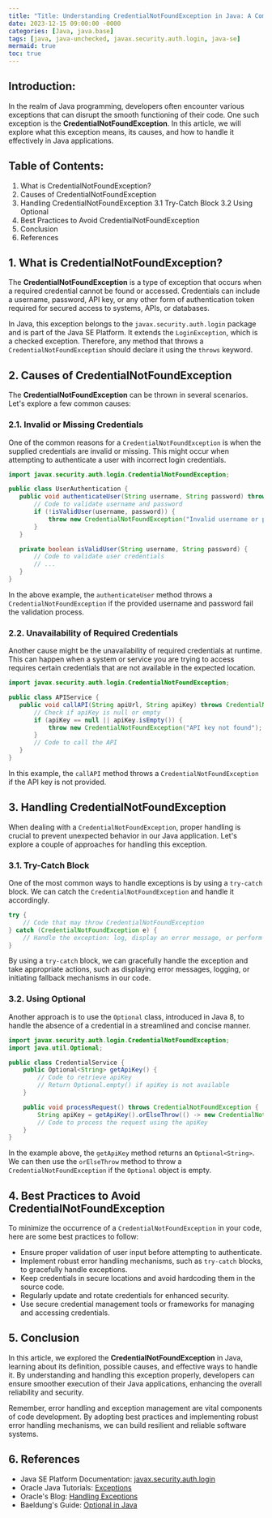 ```yaml
---
title: "Title: Understanding CredentialNotFoundException in Java: A Comprehensive Guide"
date: 2023-12-15 09:00:00 -0000
categories: [Java, java.base]
tags: [java, java-unchecked, javax.security.auth.login, java-se]
mermaid: true
toc: true
---
```



Introduction:
--------------
In the realm of Java programming, developers often encounter various exceptions that can disrupt the smooth functioning of their code. One such exception is the **CredentialNotFoundException**. In this article, we will explore what this exception means, its causes, and how to handle it effectively in Java applications.

Table of Contents:
---------------------
1. What is CredentialNotFoundException?
2. Causes of CredentialNotFoundException
3. Handling CredentialNotFoundException
     3.1 Try-Catch Block
     3.2 Using Optional
4. Best Practices to Avoid CredentialNotFoundException
5. Conclusion
6. References

## 1. What is CredentialNotFoundException?

The **CredentialNotFoundException** is a type of exception that occurs when a required credential cannot be found or accessed. Credentials can include a username, password, API key, or any other form of authentication token required for secured access to systems, APIs, or databases.

In Java, this exception belongs to the `javax.security.auth.login` package and is part of the Java SE Platform. It extends the `LoginException`, which is a checked exception. Therefore, any method that throws a `CredentialNotFoundException` should declare it using the `throws` keyword.

## 2. Causes of CredentialNotFoundException

The **CredentialNotFoundException** can be thrown in several scenarios. Let's explore a few common causes:

### 2.1. Invalid or Missing Credentials

One of the common reasons for a `CredentialNotFoundException` is when the supplied credentials are invalid or missing. This might occur when attempting to authenticate a user with incorrect login credentials.

```java
import javax.security.auth.login.CredentialNotFoundException;

public class UserAuthentication {
   public void authenticateUser(String username, String password) throws CredentialNotFoundException {
       // Code to validate username and password
       if (!isValidUser(username, password)) {
           throw new CredentialNotFoundException("Invalid username or password");
       }
   }

   private boolean isValidUser(String username, String password) {
       // Code to validate user credentials
       // ...
   }
}
```

In the above example, the `authenticateUser` method throws a `CredentialNotFoundException` if the provided username and password fail the validation process.

### 2.2. Unavailability of Required Credentials

Another cause might be the unavailability of required credentials at runtime. This can happen when a system or service you are trying to access requires certain credentials that are not available in the expected location.

```java
import javax.security.auth.login.CredentialNotFoundException;

public class APIService {
   public void callAPI(String apiUrl, String apiKey) throws CredentialNotFoundException {
       // Check if apiKey is null or empty
       if (apiKey == null || apiKey.isEmpty()) {
           throw new CredentialNotFoundException("API key not found");
       }
       // Code to call the API
   }
}
```

In this example, the `callAPI` method throws a `CredentialNotFoundException` if the API key is not provided.

## 3. Handling CredentialNotFoundException

When dealing with a `CredentialNotFoundException`, proper handling is crucial to prevent unexpected behavior in our Java application. Let's explore a couple of approaches for handling this exception.

### 3.1. Try-Catch Block

One of the most common ways to handle exceptions is by using a `try-catch` block. We can catch the `CredentialNotFoundException` and handle it accordingly.

```java
try {
    // Code that may throw CredentialNotFoundException
} catch (CredentialNotFoundException e) {
    // Handle the exception: log, display an error message, or perform alternative actions.
}
```

By using a `try-catch` block, we can gracefully handle the exception and take appropriate actions, such as displaying error messages, logging, or initiating fallback mechanisms in our code.

### 3.2. Using Optional

Another approach is to use the `Optional` class, introduced in Java 8, to handle the absence of a credential in a streamlined and concise manner.

```java
import javax.security.auth.login.CredentialNotFoundException;
import java.util.Optional;

public class CredentialService {
    public Optional<String> getApiKey() {
        // Code to retrieve apiKey
        // Return Optional.empty() if apiKey is not available
    }

    public void processRequest() throws CredentialNotFoundException {
        String apiKey = getApiKey().orElseThrow(() -> new CredentialNotFoundException("API key not found"));
        // Code to process the request using the apiKey
    }
}
```

In the example above, the `getApiKey` method returns an `Optional<String>`. We can then use the `orElseThrow` method to throw a `CredentialNotFoundException` if the `Optional` object is empty.

## 4. Best Practices to Avoid CredentialNotFoundException

To minimize the occurrence of a `CredentialNotFoundException` in your code, here are some best practices to follow:

- Ensure proper validation of user input before attempting to authenticate.
- Implement robust error handling mechanisms, such as `try-catch` blocks, to gracefully handle exceptions.
- Keep credentials in secure locations and avoid hardcoding them in the source code.
- Regularly update and rotate credentials for enhanced security.
- Use secure credential management tools or frameworks for managing and accessing credentials.

## 5. Conclusion

In this article, we explored the **CredentialNotFoundException** in Java, learning about its definition, possible causes, and effective ways to handle it. By understanding and handling this exception properly, developers can ensure smoother execution of their Java applications, enhancing the overall reliability and security.

Remember, error handling and exception management are vital components of code development. By adopting best practices and implementing robust error handling mechanisms, we can build resilient and reliable software systems.

## 6. References

- Java SE Platform Documentation: [javax.security.auth.login](https://docs.oracle.com/javase/8/docs/api/javax/security/auth/login/package-summary.html)
- Oracle Java Tutorials: [Exceptions](https://docs.oracle.com/javase/tutorial/essential/exceptions/index.html)
- Oracle's Blog: [Handling Exceptions](https://blogs.oracle.com/javamagazine/java-exceptions-example-handling-exceptions-try-catch-finally-explaination)
- Baeldung's Guide: [Optional in Java](https://www.baeldung.com/java-optional)